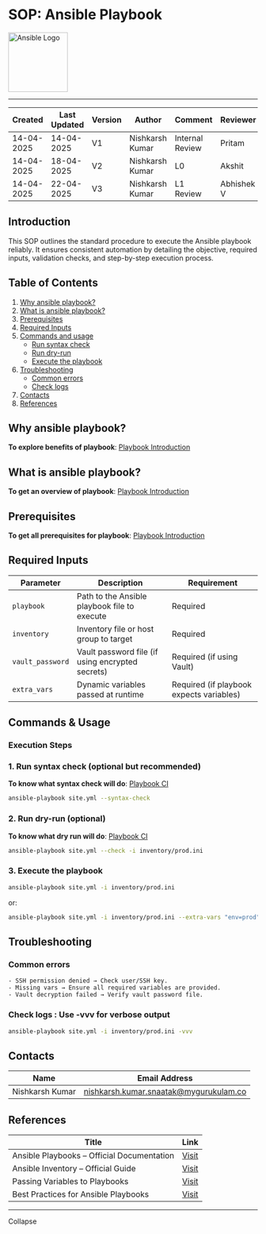 # SOP: Ansible Playbook
<p align="left">
  <img src="https://upload.wikimedia.org/wikipedia/commons/2/24/Ansible_logo.svg" alt="Ansible Logo" width="120">
</p>

---

| Created     | Last Updated | Version | Author          | Comment         | Reviewer |
|-------------|--------------|---------|-----------------|-----------------|----------|
| 14-04-2025  |  14-04-2025  | V1      | Nishkarsh Kumar | Internal Review | Pritam   |
| 14-04-2025  |  18-04-2025  | V2      | Nishkarsh Kumar | L0              | Akshit   |
| 14-04-2025  | 22-04-2025 |  V3   | Nishkarsh Kumar |     L1 Review    | Abhishek V    |

## Introduction
This SOP outlines the standard procedure to execute the Ansible playbook reliably. It ensures consistent automation by detailing the objective, required inputs, validation checks, and step-by-step execution process.


## Table of Contents

1. [Why ansible playbook?](#why-ansible-playbook)
2. [What is ansible playbook?](#what-is-ansible-playbook)
3. [Prerequisites](#Prerequisites)  
4. [Required Inputs](#required-inputs)
3. [Commands and usage](#commands--usage)
     - [Run syntax check](#1-run-syntax-check-optional-but-recommended)
     - [Run dry-run](#2-run-dry-run-optional)
     - [Execute the playbook](#3-execute-the-playbook)
4. [Troubleshooting](#troubleshooting)
     - [Common errors](#common-errors)
     - [Check logs](#check-logs--use--vvv-for-verbose-output)
6. [Contacts](#contacts)
7. [References](#references)


## Why ansible playbook?
**To explore benefits of playbook**: [Playbook Introduction](https://github.com/snaatak-Downtime-Crew/Documentation/blob/adil_scrums_48/common_stack/ansible/playbook/intro/README.md#2-why-ansible-playbook)

## What is ansible playbook?
**To get an overview of playbook**: [Playbook Introduction](https://github.com/snaatak-Downtime-Crew/Documentation/blob/adil_scrums_48/common_stack/ansible/playbook/intro/README.md#3-what-is-ansible-playbook)

## Prerequisites

**To get all prerequisites for playbook**: [Playbook Introduction](https://github.com/snaatak-Downtime-Crew/Documentation/blob/adil_scrums_48/common_stack/ansible/playbook/intro/README.md#4-dependencies)


## Required Inputs

| Parameter        | Description                                      |  Requirement                            |
|------------------|--------------------------------------------------|-----------------------------------------|
| `playbook`       | Path to the Ansible playbook file to execute     | Required                                |
| `inventory`      | Inventory file or host group to target           | Required                                |
| `vault_password` | Vault password file (if using encrypted secrets) | Required (if using Vault)               |
| `extra_vars`     | Dynamic variables passed at runtime              | Required (if playbook expects variables)|


## Commands & Usage

### Execution Steps

### 1. Run syntax check (optional but recommended)

**To know what syntax check will do**: [Playbook CI](https://github.com/snaatak-Downtime-Crew/Documentation/blob/durgesh_scrums_49/common_stack/ansible/playbook/ci/README.md#step-5-syntax-check)

```bash
ansible-playbook site.yml --syntax-check
```

### 2. Run dry-run (optional)

**To know what dry run will do**: [Playbook CI](https://github.com/snaatak-Downtime-Crew/Documentation/blob/durgesh_scrums_49/common_stack/ansible/playbook/ci/README.md#step-6-dry-run)

```bash
ansible-playbook site.yml --check -i inventory/prod.ini
```

### 3. Execute the playbook

```bash
ansible-playbook site.yml -i inventory/prod.ini 
```
or:

```bash
ansible-playbook site.yml -i inventory/prod.ini --extra-vars "env=prod" --vault-password-file ~/.ansible/.vault_pass.txt
```


## Troubleshooting

### Common errors
    - SSH permission denied → Check user/SSH key.
    - Missing vars → Ensure all required variables are provided.
    - Vault decryption failed → Verify vault password file.

### Check logs : Use -vvv for verbose output

```bash
ansible-playbook site.yml -i inventory/prod.ini -vvv
```


## Contacts

| Name            | Email Address                                 |
|-----------------|-----------------------------------------------|
| Nishkarsh Kumar | nishkarsh.kumar.snaatak@mygurukulam.co        |


## References

| **Title**                                 | **Link**                                                                                      |
|-------------------------------------------|-----------------------------------------------------------------------------------------------|
| Ansible Playbooks – Official Documentation| [Visit](https://docs.ansible.com/ansible/latest/user_guide/playbooks.html)                    |
| Ansible Inventory – Official Guide        | [Visit](https://docs.ansible.com/ansible/latest/user_guide/intro_inventory.html)              |
| Passing Variables to Playbooks            | [Visit](https://docs.ansible.com/ansible/latest/user_guide/playbooks_variables.html)          |
| Best Practices for Ansible Playbooks      | [Visit](https://docs.ansible.com/ansible/latest/tips_tricks/index.html)                       |

---
Collapse












